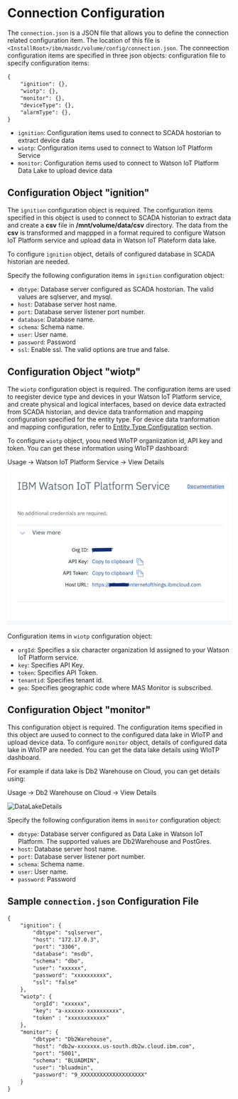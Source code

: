 # Connection Configuration

The `connection.json` is a JSON file that allows you to define the connection related 
configuration item. The location of this file is `<InstallRoot>/ibm/masdc/volume/config/connection.json`. 
The conneection configuration items are specified in three json objects:
configuration file to specify configuration items:

```
{
    "ignition": {},
    "wiotp": {},
    "monitor": {},
    "deviceType": {},
    "alarmType": {},
}
```

- `ignition`: Configuration items used to connect to SCADA hostorian to extract device data
- `wiotp`: Configuration items used to connect to Watson IoT Platform Service
- `monitor`: Configuration items used to connect to Watson IoT Platform Data Lake to upload device data


## Configuration Object "ignition"

The `ignition` configuration object is required. The configuration items specified in this object is used
to connect to SCADA historian to extract data and create a **csv** file in **/mnt/volume/data/csv** directory.
The data from the **csv** is transformed and mappped in a format required to configure Watson IoT Platform
service and upload data in Watson IoT Plateform data lake.

To configure `ignition` object, details of configured database in SCADA historian are needed.

Specify the following configuration items in `ignition` configuration object:

- `dbtype`: Database server configured as SCADA hostorian. The valid values are sqlserver, and mysql.
- `host`: Database server host name.
- `port`: Database server listener port number.
- `database`: Database name.
- `schema`: Schema name.
- `user`: User name.
- `password`: Password
- `ssl`: Enable ssl. The valid options are true and false.


## Configuration Object "wiotp"

The `wiotp` configuration object is required. The configuration items are used to reegister device
type and devices in your Watson IoT Platform service, and create physical and logical interfaces,
based on device data extracted from SCADA historian, and device data tranformation and mapping configuration
specified for the entity type. For device data tranformation and mapping configuration, refer to 
[Entity Type Configuration](#data.md) section.

To configure `wiotp` object, yoou need WIoTP organiization id, API key and token. 
You can get these information using WIoTP dashboard:

Usage -> Watson IoT Platform Service -> View Details

![WIoTPDetails](wiotp_info.png)

Configuration items in `wiotp` configuration object:

- `orgId`: Specifies a six character organization Id assigned to your Watson IoT Platform service.
- `key`: Specifies API Key.
- `token`: Specifies API Token.
- `tenantid`: Specifies tenant id.
- `geo`: Specifies geographic code where MAS Monitor is subscribed.


## Configuration Object "monitor"

This configuration object is required. The configuration items specified in this object are uused to
connect to the configured data lake in WIoTP and upload device data. To configure `monitor` object, 
details of configured data lake in WIoTP are needed. You can get the data lake details using WIoTP dashboard. 

For example if data lake is Db2 Warehouse on Cloud, you can get details using:

Usage -> Db2 Warehouse on Cloud -> View Details

![DataLakeDetails](monitor_info.png)

Specify the following configuration items in `monitor` configuration object:

- `dbtype`: Database server configured as Data Lake in Watson IoT Platform. The supported values are Db2Warehouse and PostGres.
- `host`: Database server host name.
- `port`: Database server listener port number.
- `schema`: Schema name.
- `user`: User name.
- `password`: Password


## Sample `connection.json` Configuration File

```
{
    "ignition": {
        "dbtype": "sqlserver",
        "host": "172.17.0.3",
        "port": "3306",
        "database": "msdb",
        "schema": "dbo",
        "user": "xxxxxx",
        "password": "xxxxxxxxxx",
        "ssl": "false"
    },
    "wiotp": {
        "orgId": "xxxxxx",
        "key": "a-xxxxxx-xxxxxxxxxx",
        "token" : "xxxxxxxxxxxx"
    },
    "monitor": {
        "dbtype": "Db2Warehouse",
        "host": "db2w-xxxxxxx.us-south.db2w.cloud.ibm.com",
        "port": "5001",
        "schema": "BLUADMIN",
        "user": "bluadmin",
        "password": "9_XXXXXXXXXXXXXXXXXXXX"
    }
}
```

